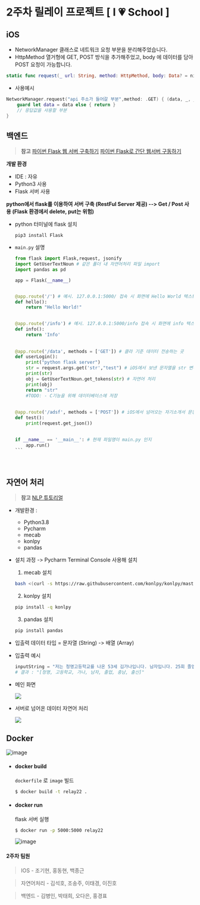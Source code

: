 # 2주차 릴레이 프로젝트 [ I 💗 School ]

## iOS

* NetworkManager 클래스로 네트워크 요청 부분을 분리해주었습니다.
* HttpMethod 열거형에 GET, POST 방식을 추가해주었고, body 에 데이터를 담아 POST 요청이 가능합니다.
```swift
static func request(_ url: String, method: HttpMethod, body: Data? = nil, completion: @escaping (Data?, URLResponse?, Error?) -> ())
```
* 사용예시
```swift
NetworkManager.request("api 주소가 들어갈 부분",method: .GET) { (data, _, _) in
    guard let data = data else { return }
    // 응답값을 사용할 부분
}
```

## 백엔드

>**참고**
>[파이썬 Flask 웹 서버 구축하기](https://m.blog.naver.com/ndb796/221080811928)
>[파이썬 Flask로 간단 웹서버 구동하기](https://velog.io/@decody/%ED%8C%8C%EC%9D%B4%EC%8D%AC-Flask%EB%A1%9C-%EA%B0%84%EB%8B%A8-%EC%9B%B9%EC%84%9C%EB%B2%84-%EA%B5%AC%EB%8F%99%ED%95%98%EA%B8%B0)

**개발 환경**
- IDE : 자유
- Python3 사용
- Flask 서버 사용

**python에서 flask를 이용하여 서버 구축 (RestFul Server 제공) --> Get / Post 사용 (Flask 환경에서 delete, put는 위험)**

- python 터미널에 flask 설치
    ``` console
    pip3 install Flask
    ```


- `main.py` 설명
    ``` python
    from flask import Flask,request, jsonify
    import GetUserTextNoun # 같은 폴더 내 자연어처리 파일 import
    import pandas as pd

    app = Flask(__name__) 
    
    
    @app.route('/') # 예시. 127.0.0.1:5000/ 접속 시 화면에 Hello World 텍스트
    def hello():
        return "Hello World!"
    
      
    @app.route('/info') # 예시. 127.0.0.1:5000/info 접속 시 화면에 info 텍스트
    def info():
        return 'Info'
      
      
    @app.route('/data', methods = ['GET']) # 클라 기준 데이터 전송하는 곳
    def userLogin():
        print("python flask server")
        str = request.args.get('str',"test") # iOS에서 보낸 문자열을 str 변수로 받음
        print(str) 
        obj = GetUserTextNoun.get_tokens(str) # 자연어 처리
        print(obj)
        return "str"
        #TODO: - C기능을 위해 데이터베이스에 저장
        
        
    @app.route('/adsf', methods = ['POST']) # iOS에서 넘어오는 자기소개서 문장을 받는곳
    def test():
        print(request.get_json())
        
    
    if __name__ == '__main__': # 현재 파일명이 main.py 인지
        app.run()
    ​```
    ```
    
    ​    

## 자연어 처리 

>**참고**
>[NLP 튜토리얼](https://beomi.github.io/2020/01/05/Clustering_Twitter_Users/)

- 개발환경 : 
    - Python3.8
    - Pycharm
    - mecab
    - konlpy
    - pandas

- 설치 과정 
    -> Pycharm Terminal Console 사용해 설치
    1. mecab 설치
    ```bash
    bash <(curl -s https://raw.githubusercontent.com/konlpy/konlpy/master/scripts/mecab.sh)
    ```
    2. konlpy 설치
    ```bash
    pip install -q konlpy
    ```
    3. pandas 설치 
    ```bash
    pip install pandas
    ```
    
- 입출력 데이터 타입
= 문자열 (String) -> 배열 (Array)
  
- 입출력 예시
    ```python
    inputString = "저는 청명고등학교를 나온 53세 김가나입니다. 남자입니다. 25회 졸업생이고 충남 출신입니다."
    # 결과 : "[청명, 고등학교, 가나, 남자, 졸업, 충남, 출신]"
    ```

- 메인 화면

    ![](https://i.imgur.com/y7C0YlH.png)

- 서버로 넘어온 데이터 자연어 처리

    ![](https://i.imgur.com/Mt2XWRC.png)







## Docker

![image](https://user-images.githubusercontent.com/21030956/89675730-66cdc480-d925-11ea-9c41-c20dab0eae91.png)

- #### docker build

  `dockerfile` 로 `image` 빌드

  ```bash
  $ docker build -t relay22 .
  ```

- #### docker run

  flask 서버 실행

  ```bash
  $ docker run -p 5000:5000 relay22
  ```

  

  ![image](https://user-images.githubusercontent.com/21030956/89676318-700b6100-d926-11ea-8812-9e1a1825978f.png)



#### 2주차 팀원

> IOS - 조기현, 홍동현, 백종근

> 자연어처리 - 김석호, 조송주, 이태경, 이진호

> 백엔드 - 김병인, 박태희, 오다은, 홍경표